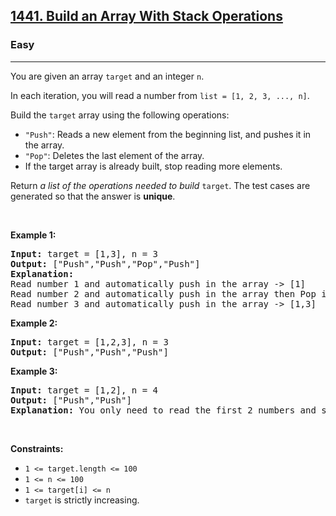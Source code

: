 <h2><a href="https://leetcode.com/problems/build-an-array-with-stack-operations/">1441. Build an Array With Stack Operations</a></h2><h3>Easy</h3><hr><div><p>You are given an array <code style="">target</code> and an integer <code style="">n</code>.</p>

<p>In each iteration, you will read a number from <code style="">list = [1, 2, 3, ..., n]</code>.</p>

<p>Build the <code style="">target</code> array using the following operations:</p>

<ul>
	<li><code style="">"Push"</code>: Reads a new element from the beginning list, and pushes it in the array.</li>
	<li><code style="">"Pop"</code>: Deletes the last element of the array.</li>
	<li>If the target array is already built, stop reading more elements.</li>
</ul>

<p>Return <em>a list of the operations needed to build </em><code style="">target</code>. The test cases are generated so that the answer is <strong>unique</strong>.</p>

<p>&nbsp;</p>
<p><strong>Example 1:</strong></p>

<pre style=""><strong>Input:</strong> target = [1,3], n = 3
<strong>Output:</strong> ["Push","Push","Pop","Push"]
<strong>Explanation:</strong> 
Read number 1 and automatically push in the array -&gt; [1]
Read number 2 and automatically push in the array then Pop it -&gt; [1]
Read number 3 and automatically push in the array -&gt; [1,3]
</pre>

<p><strong>Example 2:</strong></p>

<pre style=""><strong>Input:</strong> target = [1,2,3], n = 3
<strong>Output:</strong> ["Push","Push","Push"]
</pre>

<p><strong>Example 3:</strong></p>

<pre style=""><strong>Input:</strong> target = [1,2], n = 4
<strong>Output:</strong> ["Push","Push"]
<strong>Explanation:</strong> You only need to read the first 2 numbers and stop.
</pre>

<p>&nbsp;</p>
<p><strong>Constraints:</strong></p>

<ul>
	<li><code style="">1 &lt;= target.length &lt;= 100</code></li>
	<li><code style="">1 &lt;= n &lt;= 100</code></li>
	<li><code style="">1 &lt;= target[i] &lt;= n</code></li>
	<li><code style="">target</code> is strictly increasing.</li>
</ul>
</div>